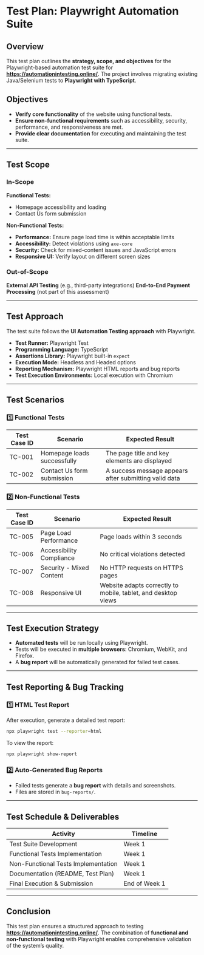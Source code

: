 # Test Plan: Playwright Automation Suite

## Overview
This test plan outlines the **strategy, scope, and objectives** for the Playwright-based automation test suite for **https://automationintesting.online/**. The project involves migrating existing Java/Selenium tests to **Playwright with TypeScript**.

## Objectives
- **Verify core functionality** of the website using functional tests.
- **Ensure non-functional requirements** such as accessibility, security, performance, and responsiveness are met.
- **Provide clear documentation** for executing and maintaining the test suite.

---

## Test Scope

### **In-Scope**
**Functional Tests:**
- Homepage accessibility and loading
- Contact Us form submission

**Non-Functional Tests:**
- **Performance:** Ensure page load time is within acceptable limits
- **Accessibility:** Detect violations using `axe-core`
- **Security:** Check for mixed-content issues and JavaScript errors
- **Responsive UI:** Verify layout on different screen sizes

### **Out-of-Scope**
**External API Testing** (e.g., third-party integrations)
**End-to-End Payment Processing** (not part of this assessment)

---

## Test Approach
The test suite follows the **UI Automation Testing approach** with Playwright.

- **Test Runner:** Playwright Test
- **Programming Language:** TypeScript
- **Assertions Library:** Playwright built-in `expect`
- **Execution Mode:** Headless and Headed options
- **Reporting Mechanism:** Playwright HTML reports and bug reports
- **Test Execution Environments:** Local execution with Chromium

---

## Test Scenarios

### **1️⃣ Functional Tests**
| Test Case ID | Scenario | Expected Result |
|-------------|----------|----------------|
| TC-001 | Homepage loads successfully | The page title and key elements are displayed |
| TC-002 | Contact Us form submission | A success message appears after submitting valid data |

### **2️⃣ Non-Functional Tests**
| Test Case ID | Scenario | Expected Result |
|-------------|----------|----------------|
| TC-005 | Page Load Performance | Page loads within 3 seconds |
| TC-006 | Accessibility Compliance | No critical violations detected |
| TC-007 | Security - Mixed Content | No HTTP requests on HTTPS pages |
| TC-008 | Responsive UI | Website adapts correctly to mobile, tablet, and desktop views |

---

## Test Execution Strategy

- **Automated tests** will be run locally using Playwright.
- Tests will be executed in **multiple browsers**: Chromium, WebKit, and Firefox.
- A **bug report** will be automatically generated for failed test cases.

---

## Test Reporting & Bug Tracking

### **1️⃣ HTML Test Report**
After execution, generate a detailed test report:
```sh
npx playwright test --reporter=html
```
To view the report:
```sh
npx playwright show-report
```

### **2️⃣ Auto-Generated Bug Reports**
- Failed tests generate a **bug report** with details and screenshots.
- Files are stored in `bug-reports/`.

---

## Test Schedule & Deliverables
| Activity | Timeline |
|----------|-----------|
| Test Suite Development | Week 1 |
| Functional Tests Implementation | Week 1 |
| Non-Functional Tests Implementation | Week 1 |
| Documentation (README, Test Plan) | Week 1 |
| Final Execution & Submission | End of Week 1 |

---

## Conclusion
This test plan ensures a structured approach to testing **https://automationintesting.online/**. The combination of **functional and non-functional testing** with Playwright enables comprehensive validation of the system’s quality. 

